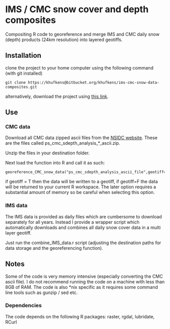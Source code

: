 # IMS / CMC snow cover and depth composites

Compositing R code to georeference and merge IMS and CMC daily snow (depth) products (24km resolution) into layered geotiffs.

## Installation

clone the project to your home computer using the following command (with git installed)

	git clone https://khufkens@bitbucket.org/khufkens/ims-cmc-snow-data-composites.git

alternatively, download the project using [this link](https://bitbucket.org/khufkens/ims-cmc-snow-data-composites/get/master.zip).
	
## Use

### CMC data

Download all CMC data zipped ascii files from the [NSIDC website](ftp://sidads.colorado.edu/pub/DATASETS/nsidc0447_CMC_snow_depth_v01/). These are the files called ps_cmc_sdepth_analysis_*_ascii.zip.

Unzip the files in your destination folder.

Next load the function into R and call it as such:

	georeference_CMC_snow_data("ps_cmc_sdepth_analysis_ascii_file",geotiff=T)

if geotiff = T then the data will be written to a geotiff, if geotiff=F the data will be returned to your current R workspace. The later option requires a substantial amount of memory so be careful when selecting this option.

### IMS data

The IMS data is provided as daily files which are cumbersome to download separately for all years. Instead I provide a wrapper script which automatically downloads and combines all daily snow cover data in a multi layer geotiff.

Just run the combine_IMS_data.r script (adjusting the destination paths for data storage and the georeferencing function).

## Notes

Some of the code is very memory intensive (especially converting the CMC ascii file). I do not recommend running the code on a machine with less than 8GB of RAM. The code is also *nix specific as it requires some command line tools such as gunzip / sed etc.

### Dependencies

The code depends on the following R packages: raster, rgdal, lubridate, RCurl